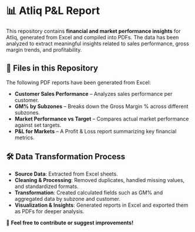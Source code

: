 <h1>📊 Atliq P&L Report</h1>
    <p>This repository contains <strong>financial and market performance insights</strong> for Atliq, generated from Excel and compiled into PDFs. The data has been analyzed to extract meaningful insights related to sales performance, gross margin trends, and profitability.</p>

   <h2>📂 Files in this Repository</h2>
    <p>The following PDF reports have been generated from Excel:</p>
    <ul>
        <li><strong>Customer Sales Performance</strong> – Analyzes sales performance per customer.</li>
        <li><strong>GM% by Subzones</strong> – Breaks down the Gross Margin % across different subzones.</li>
        <li><strong>Market Performance vs Target</strong> – Compares actual market performance against set targets.</li>
        <li><strong>P&L for Markets</strong> – A Profit & Loss report summarizing key financial metrics.</li>
    </ul>

  <h2>🛠 Data Transformation Process</h2>
    <ul>
        <li><strong>Source Data</strong>: Extracted from Excel sheets.</li>
        <li><strong>Cleaning & Processing</strong>: Removed duplicates, handled missing values, and standardized formats.</li>
        <li><strong>Transformation</strong>: Created calculated fields such as GM% and aggregated data by subzone and customer.</li>
        <li><strong>Visualization & Insights</strong>: Generated reports in Excel and exported them as PDFs for deeper analysis.</li>
    </ul>

<p>📢 <strong>Feel free to contribute or suggest improvements!</strong></p>

